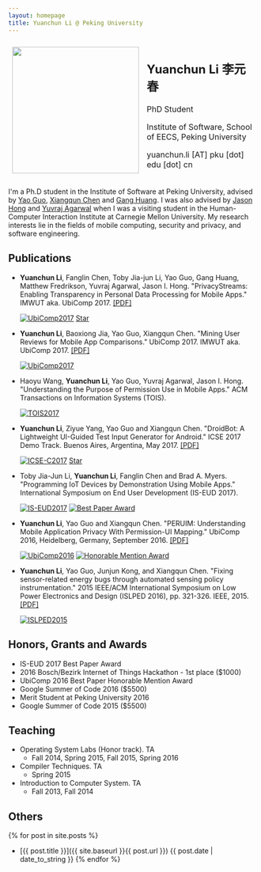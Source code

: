 ```yaml
---
layout: homepage
title: Yuanchun Li @ Peking University
---
```


<table style="border-style:none">
<tbody style="border-style:hidden">
<tr>
  <td><img width="256px" src="{{site.baseurl}}/static/figure/avatar_201603.jpg"></td>
  <td>
    <h2>Yuanchun Li 李元春</h2>
    <p>PhD Student</p>
    <p>Institute of Software, School of EECS, Peking University</p>
    <p>yuanchun.li [AT] pku [dot] edu [dot] cn</p>
  </td>

</tr>
</tbody>
</table>

I'm a Ph.D student in the Institute of Software at Peking University, advised by 
[Yao Guo](http://sei.pku.edu.cn/~yaoguo/),
[Xiangqun Chen](https://www.coursera.org/instructor/chenxiangqun)
and [Gang Huang](http://sei.pku.edu.cn/~huanggang/index_en.htm).
I was also advised by [Jason Hong](http://www.cs.cmu.edu/~jasonh/) and [Yuvraj Agarwal](http://www.synergylabs.org/yuvraj/)
when I was a visiting student in the Human-Computer Interaction Institute at Carnegie Mellon University.
My research interests lie in the fields of mobile computing, security and privacy, and software engineering.

    
## Publications

- **Yuanchun Li**, Fanglin Chen, Toby Jia-jun Li, Yao Guo, Gang Huang, Matthew Fredrikson, Yuvraj Agarwal, Jason I. Hong. "PrivacyStreams: Enabling Transparency in Personal Data Processing for Mobile Apps." IMWUT aka. UbiComp 2017. [[PDF]]({{site.baseurl}}/static/files/UbiComp2017_PrivacyStreams.pdf)

    [![UbiComp2017](https://img.shields.io/badge/UbiComp-2017-brightgreen.svg)](http://ubicomp.org/ubicomp2017/) <a class="github-button" href="https://github.com/PrivacyStreams/PrivacyStreams" data-show-count="true" aria-label="Star PrivacyStreams/PrivacyStreams on GitHub">Star</a>

- **Yuanchun Li**, Baoxiong Jia, Yao Guo, Xiangqun Chen. "Mining User Reviews for Mobile App Comparisons." UbiComp 2017. IMWUT aka. UbiComp 2017. [[PDF]]({{site.baseurl}}/static/files/UbiComp2017_mining-user-reviews.pdf)

    [![UbiComp2017](https://img.shields.io/badge/UbiComp-2017-brightgreen.svg)](http://ubicomp.org/ubicomp2017/)

- Haoyu Wang, **Yuanchun Li**, Yao Guo, Yuvraj Agarwal, Jason I. Hong. "Understanding the Purpose of Permission Use in Mobile Apps." ACM Transactions on Information Systems (TOIS).

    [![TOIS2017](https://img.shields.io/badge/TOIS-2017-brightgreen.svg)](http://tois.acm.org/)

- **Yuanchun Li**, Ziyue Yang, Yao Guo and Xiangqun Chen. "DroidBot: A Lightweight UI-Guided Test Input Generator for Android." ICSE 2017 Demo Track. Buenos Aires, Argentina, May 2017. [[PDF]]({{site.baseurl}}/static/files/DroidBot_ICSE2017.pdf)

    [![ICSE-C2017](https://img.shields.io/badge/ICSE--C-2017-brightgreen.svg)](http://icse2017.gatech.edu/) <a class="github-button" href="https://github.com/honeynet/droidbot" data-show-count="true" aria-label="Star honeynet/droidbot on GitHub">Star</a>

- Toby Jia-Jun Li, **Yuanchun Li**, Fanglin Chen and Brad A. Myers. "Programming IoT Devices by Demonstration Using Mobile Apps." International Symposium on End User Development (IS-EUD 2017).

    [![IS-EUD2017](https://img.shields.io/badge/IS--EUD-2017-brightgreen.svg)](http://iseud2017.tue.nl/) [![Best Paper Award](https://img.shields.io/badge/Award-Best%20Paper-orange.svg)]()

- **Yuanchun Li**, Yao Guo and Xiangqun Chen. "PERUIM: Understanding Mobile Application Privacy With Permission-UI Mapping." UbiComp 2016, Heidelberg, Germany, September 2016. [[PDF]]({{site.baseurl}}/static/files/UbiComp2016.pdf)

    [![UbiComp2016](https://img.shields.io/badge/UbiComp-2016-brightgreen.svg)](http://ubicomp.org/ubicomp2016/) [![Honorable Mention Award](https://img.shields.io/badge/Award-Honorable%20Mention-orange.svg)]()

- **Yuanchun Li**, Yao Guo, Junjun Kong, and Xiangqun Chen. "Fixing sensor-related energy bugs through automated sensing policy instrumentation." 2015 IEEE/ACM International Symposium on Low Power Electronics and Design (ISLPED 2016), pp. 321-326. IEEE, 2015. [[PDF]]({{site.baseurl}}/static/files/ISLPED2015.pdf)

    [![ISLPED2015](https://img.shields.io/badge/ISLPED-2015-brightgreen.svg)](http://islped.org/2015/)

## Honors, Grants and Awards

+ IS-EUD 2017 Best Paper Award
+ 2016 Bosch/Bezirk Internet of Things Hackathon - 1st place ($1000)
+ UbiComp 2016 Best Paper Honorable Mention Award
+ Google Summer of Code 2016 ($5500)
+ Merit Student at Peking University 2016
+ Google Summer of Code 2015 ($5500)

## Teaching

* Operating System Labs (Honor track). TA
    * Fall 2014, Spring 2015, Fall 2015, Spring 2016
* Compiler Techniques. TA
    * Spring 2015
* Introduction to Computer System. TA
    * Fall 2013, Fall 2014

## Others

{% for post in site.posts %}
+ [{{ post.title }}]({{ site.baseurl }}{{ post.url }}) {{ post.date | date_to_string }}
{% endfor %}
